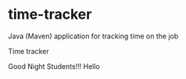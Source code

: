 # time-tracker
Java (Maven) application for tracking time on the job

Time tracker

Good Night Students!!!
Hello
